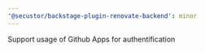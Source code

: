 ```yaml
---
'@secustor/backstage-plugin-renovate-backend': minor
---
```


Support usage of Github Apps for authentification
